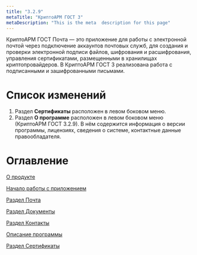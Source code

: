 ```yaml
---
title: "3.2.9"
metaTitle: "КриптоАРМ ГОСТ 3"
metaDescription: "This is the meta  description for this page"
---
```


КриптоАРМ ГОСТ Почта — это приложение для работы с электронной почтой через подключение аккаунтов почтовых служб, для создания и проверки электронной подписи файлов, шифрования и расшифрования, управления сертификатами, размещенными в хранилищах криптопровайдеров. В КриптоАРМ ГОСТ 3 реализована работа с подписанными и зашифрованными письмами.

# Список изменений
1. Раздел **Сертификаты** расположен в левом боковом меню.
2. Раздел **О программе** расположен в левом боковом меню (КриптоАРМ ГОСТ 3.2.9). В нём содержится информация о версии программы, лицензиях, сведения о системе, контактные данные правообладателя.

# Оглавление
[О продукте](https://docs.cryptoarm.ru/07-v3.2.9/001-about)  

[Начало работы с приложением](https://docs.cryptoarm.ru/07-v3.2.9/002-installation)

[Раздел Почта](https://docs.cryptoarm.ru/07-v3.2.9/003-mail)

[Раздел Документы](https://docs.cryptoarm.ru/07-v3.2.9/004-documents)

[Раздел Контакты](https://docs.cryptoarm.ru/07-v3.2.9/006-contacts)

[Описание программы](https://docs.cryptoarm.ru/07-v3.2.9/007-cryptoarm)

[Раздел Сертификаты](https://docs.cryptoarm.ru/07-v3.2.9/008-certs)

